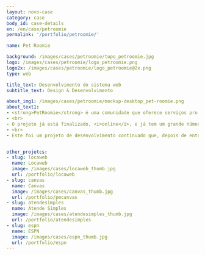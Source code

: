 ```yaml
---
layout: novo-case
category: case
body_id: case-details
en: /en/case/petroomie
permalink: '/portfolio/petroomie/'

name: Pet Roomie

background: /images/cases/petroomie/topo_petroomie.jpg
logo: /images/cases/petroomie/logo_petroomie.png
logo2x: /images/cases/petroomie/logo_petroomie@2x.png
type: web

title_text: Desenvolvimento do sistema web
subtitle_text: Design & Desenvolvimento

about_img1: /images/cases/petroomie/mockup-desktop_pet-roomie.png
about_text1:
- <strong>PetRoomie</strong> é uma comunidade que oferece serviços pro seu pet. Os serviços variam desde hotéis, babás, adestramento, passeio, banho e tosa.
- <br>
- O projeto já está finalizado, <i>online</i>, e já tem um grande número de usuários.
- <br>
- Este foi um projeto de desenvolvimento continuado que, depois de entregue, contratou também o Help para pequenas atualizações.


other_projetcs:
- slug: locaweb
  name: Locaweb
  image: /images/cases/locaweb_thumb.jpg
  url: /portfolio/locaweb
- slug: canvas
  name: Canvas
  image: /images/cases/canvas_thumb.jpg
  url: /portfolio/pmcanvas
- slug: atendesimples
  name: Atende Simples
  image: /images/cases/atendesimples_thumb.jpg
  url: /portfolio/atendesimples
- slug: espn
  name: ESPN
  image: /images/cases/espn_thumb.jpg
  url: /portfolio/espn
---
```

